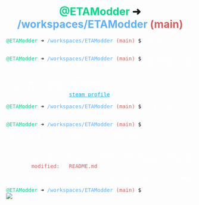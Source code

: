 <h1 align="center"><span style="color:#00d787;">@ETAModder</span> ➜ <span style="color:#5fafff;">/workspaces/ETAModder</span> <span style="color:#d75f5f;">(main)</span></h1>

<pre>
<span style="color:#00d787;">@ETAModder</span> ➜ <span style="color:#5fafff;">/workspaces/ETAModder</span> <span style="color:#d75f5f;">(main)</span> $ <span style="color:#ffffff;">whoami</span>
<span style="color:#ffffff;">eta</span>

<span style="color:#00d787;">@ETAModder</span> ➜ <span style="color:#5fafff;">/workspaces/ETAModder</span> <span style="color:#d75f5f;">(main)</span> $ <span style="color:#ffffff;">cat about_me.md</span>
<span style="color:#ffffff;">Mediocre programmer | CDitDZ semi-pro | Grey Hack guild leader</span>

<span style="color:#ffffff;">- F.S.L Founder (Fire Sword Legion)</span>
<span style="color:#ffffff;">- Extremely lukewarm programming skills</span>
<span style="color:#ffffff;">- GH 0sploit guild ON TOP!</span>
<span style="color:#ffffff;">- Has a much better <a href="https://steamcommunity.com/id/ETAGamerPC" style="color:#00afff;">steam profile</a></span>

<span style="color:#00d787;">@ETAModder</span> ➜ <span style="color:#5fafff;">/workspaces/ETAModder</span> <span style="color:#d75f5f;">(main)</span> $ <span style="color:#ffffff;">ls projects</span>
<span style="color:#ffffff;">python/     js/     gh/     fslsecret/     screenshots/</span>

<span style="color:#00d787;">@ETAModder</span> ➜ <span style="color:#5fafff;">/workspaces/ETAModder</span> <span style="color:#d75f5f;">(main)</span> $ <span style="color:#ffffff;">git status</span>
<span style="color:#ffffff;">On branch main</span>
<span style="color:#ffffff;">Your branch is up to date with 'origin/main'.</span>

<span style="color:#ffffff;">Changes not staged for commit:</span>
<span style="color:#ffffff;">  (use "git add &lt;file&gt;..." to update what will be committed)</span>
<span style="color:#ffffff;">  (use "git restore &lt;file&gt;..." to discard changes in working directory)</span>
<span style="color:#d75f5f;">        modified:   README.md</span>

<span style="color:#ffffff;">no changes added to commit (use "git add" and/or "git commit -a")</span>

<span style="color:#00d787;">@ETAModder</span> ➜ <span style="color:#5fafff;">/workspaces/ETAModder</span> <span style="color:#d75f5f;">(main)</span> $ <span style="color:#ffffff;">python3 gitstats.py</span>
<img align="center" src="https://github-readme-stats.vercel.app/api?username=ETAModder&show_icons=true&theme=tokyonight" />
</pre>
